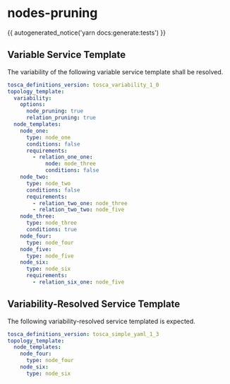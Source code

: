 # nodes-pruning

{{ autogenerated_notice('yarn docs:generate:tests') }}


## Variable Service Template

The variability of the following variable service template shall be resolved.

```yaml linenums="1"
tosca_definitions_version: tosca_variability_1_0
topology_template:
  variability:
    options:
      node_pruning: true
      relation_pruning: true
  node_templates:
    node_one:
      type: node_one
      conditions: false
      requirements:
        - relation_one_one:
            node: node_three
            conditions: false
    node_two:
      type: node_two
      conditions: false
      requirements:
        - relation_two_one: node_three
        - relation_two_two: node_five
    node_three:
      type: node_three
      conditions: true
    node_four:
      type: node_four
    node_five:
      type: node_five
    node_six:
      type: node_six
      requirements:
        - relation_six_one: node_five
```



## Variability-Resolved Service Template

The following variability-resolved service templated is expected.

```yaml linenums="1"
tosca_definitions_version: tosca_simple_yaml_1_3
topology_template:
  node_templates:
    node_four:
      type: node_four
    node_six:
      type: node_six
```

